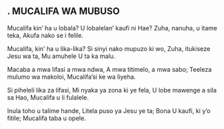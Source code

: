 ## . MUCALIFA WA MUBUSO

Mucalifa kin’ ha u lobala?
U lobalelan’ kaufi ni Hae?
Zuha, nanuha, u itame teka,
Akufa nako se i felile.


Mucalifa, kin’ ha u lika-lika?
Si sinyi nako mupuzo ki wo,
Zuha, itukiseze Jesu wa ta,
Mu amuhele U ta ka malu.


Macaba a mwa lifasi a mwa ndwa,
A mwa titimelo, a mwa sabo;
Teeleza mulumo wa makoloi,
Mucalifa’si ke wa liyeha.


Si piheleli lika za lifasi,
Mi nyaka ya zona ki ye fela,
U lobe mawenge a sila sa Hao,
Mucalifa u li fulalele.


Inula toho u talime hande,
Litela puso ya Jesu ye ta;
Bona U kaufi, ki y’o fitile;
Mucalifa taba u opele.

